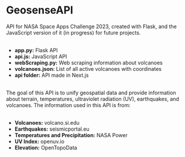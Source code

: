# GeosenseAPI
API for NASA Space Apps Challenge 2023, created with Flask, and the JavaScript version of it (in progress) for future projects.
<ul><br>
  <li> <strong>app.py:</strong> Flask API</li>
  <li> <strong>api.js:</strong> JavaScript API</li>
  <li> <strong>webScraping.py:</strong> Web scraping information about volcanoes</li>
  <li> <strong>volcanoes.json:</strong> List of all active volcanoes with coordinates</li>
  <li> <strong>api folder:</strong> API made in Next.js</li>
</ul> <br>
The goal of this API is to unify geospatial data and provide information about terrain, temperatures, ultraviolet radiation (UV), earthquakes, and volcanoes. The information used in this API is from:
<ul><br>
  <li> <strong>Volcanoes:</strong> volcano.si.edu</li>
  <li> <strong>Earthquakes:</strong> seismicportal.eu</li>
  <li> <strong>Temperatures and Precipitation:</strong> NASA Power</li>
  <li> <strong>UV Index:</strong> openuv.io</li>
  <li> <strong>Elevation:</strong> OpenTopoData</li>
</ul> <br>

